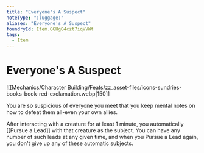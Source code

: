 ```yaml
---
title: "Everyone's A Suspect"
noteType: ":luggage:"
aliases: "Everyone's A Suspect"
foundryId: Item.GGHgO4czt7iqVVWt
tags:
  - Item
---
```


# Everyone's A Suspect
![[Mechanics/Character Building/Feats/zz_asset-files/icons-sundries-books-book-red-exclamation.webp|150]]

You are so suspicious of everyone you meet that you keep mental notes on how to defeat them all-even your own allies.

After interacting with a creature for at least 1 minute, you automatically [[Pursue a Lead]] with that creature as the subject. You can have any number of such leads at any given time, and when you Pursue a Lead again, you don't give up any of these automatic subjects.
